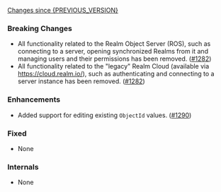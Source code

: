 [Changes since {PREVIOUS_VERSION}](https://github.com/realm/realm-studio/compare/{PREVIOUS_VERSION}...{CURRENT_VERSION})

### Breaking Changes

- All functionality related to the Realm Object Server (ROS), such as connecting to a server, opening synchronized Realms from it and managing users and their permissions has been removed. ([#1282](https://github.com/realm/realm-studio/pull/1282))
- All functionality related to the "legacy" Realm Cloud (available via https://cloud.realm.io/), such as authenticating and connecting to a server instance has been removed. ([#1282](https://github.com/realm/realm-studio/pull/1282))

### Enhancements

- Added support for editing existing `ObjectId` values. ([#1290](https://github.com/realm/realm-studio/pull/1290))

### Fixed

- None

### Internals

- None
